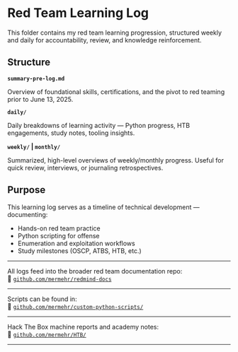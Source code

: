 # Red Team Learning Log

This folder contains my red team learning progression, structured weekly and daily for accountability, review, and knowledge reinforcement.

## Structure

**`summary-pre-log.md`**

Overview of foundational skills, certifications, and the pivot to red teaming prior to June 13, 2025.

**`daily/`**

Daily breakdowns of learning activity — Python progress, HTB engagements, study notes, tooling insights.
  
**`weekly/` | `monthly/`**

Summarized, high-level overviews of weekly/monthly progress. Useful for quick review, interviews, or journaling retrospectives.

## Purpose

This learning log serves as a timeline of technical development — documenting:

- Hands-on red team practice
- Python scripting for offense
- Enumeration and exploitation workflows
- Study milestones (OSCP, ATBS, HTB, etc.)

---

All logs feed into the broader red team documentation repo:  
📎 [`github.com/mermehr/redmind-docs`](https://github.com/mermehr/redmind-docs)

---

Scripts can be found in:  
📎 [`github.com/mermehr/custom-python-scripts/`](https://github.com/mermehr/custom-python-scripts/)

---

Hack The Box machine reports and academy notes:  
📎 [`github.com/mermehr/HTB/`](https://github.com/mermehr/HTB/)

---
